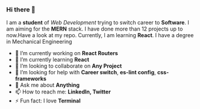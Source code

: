 ### Hi there 👋

I am a **student** of *Web Development* trying to switch career to **Software**. I am aiming for the **MERN** stack. I have done more than 12 projects up to now.Have a look at my repo. Currently, I am learning **React**. I have a degree in Mechanical Engineering

<!-- **DasTapan/DasTapan** is a ✨ _special_ ✨ repository because its `README.md` (this file) appears on your GitHub profile.

Here are some ideas to get you started: -->

- 🔭 I’m currently working on **React Routers**
- 🌱 I’m currently learning **React**
- 👯 I’m looking to collaborate on **Any Project**
- 🤔 I’m looking for help with **Career switch**, **es-lint config**, **css-frameworks**
- 💬 Ask me about **Anything**
- 📫 How to reach me: **LinkedIn, Twitter**
- ⚡ Fun fact: I love **Terminal**

